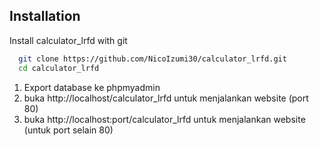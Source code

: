 
## Installation

Install calculator_lrfd with git
```bash
  git clone https://github.com/NicoIzumi30/calculator_lrfd.git
  cd calculator_lrfd
```
1. Export database ke phpmyadmin
2. buka http://localhost/calculator_lrfd untuk menjalankan website (port 80)
3. buka http://localhost:port/calculator_lrfd untuk menjalankan website (untuk port selain 80)
